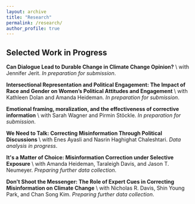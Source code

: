 ```yaml
---
layout: archive
title: "Research"
permalink: /research/
author_profile: true
---
```


<!-- ## Active Grant Projects

**We Need to Talk: Correcting Misinformation through Political Discussions** \\
_UWM Discovery and Innovation Grant_. 2021-2022.

## Manuscripts Under Review

**Everyone Cares about Fairness: Why Morality Doesn't Fit in a Bag of Words** \\
with Robert Klemmensen. Invitation to revise and resubmit at _British Journal of Political Science_.

**Women Also Know Stuff: Challenging the Gender Gap in Political Sophistication** \\
Invitation to revise and resubmit at the _American Political Science Review_.

**When Information is Not Good Enough: Individual Preconditions for Strategic Voting** \\
with Benjamin Schlegel and Lukas Stoetzer. _Under review_.

**The Perils of Protest: Complaints About Police Misconduct Have Adverse Effects for Black Citizens** \\
with Benjamin J. Newman. _Under review_. -->

## Selected Work in Progress

**Can Dialogue Lead to Durable Change in Climate Change Opinion?** \\
with Jennifer Jerit. _In preparation for submission_.

**Intersectional Representation and Political Engagement: The Impact of Race and Gender on Women’s Political Attitudes and Engagement** \\
with Kathleen Dolan and Amanda Heideman. _In preparation for submission_.

**Emotional framing, moralization, and the effectiveness of corrective information** \\
with Sarah Wagner and Pirmin Stöckle. _In preparation for submission_.

**We Need to Talk: Correcting Misinformation Through Political Discussions** \\
with Enes Ayasli and Nasrin Haghighat Chaleshtari. _Data analysis in progress_.

**It's a Matter of Choice: Misinformation Correction under Selective Exposure** \\
with Amanda Heideman, Taraleigh Davis, and Jason T. Neumeyer. _Preparing further data collection_.

**Don't Shoot the Messenger: The Role of Expert Cues in Correcting Misinformation on Climate Change** \\
with Nicholas R. Davis, Shin Young Park, and Chan Song Kim. _Preparing further data collection_.

<!-- **No-Blame Republicans and No-Credit Democrats: Does Partisanship Trump Accountability in Handling COVID-19?** \\
with Yanna Krupnikov and John B. Ryan. _Preparing further data collection_. -->
